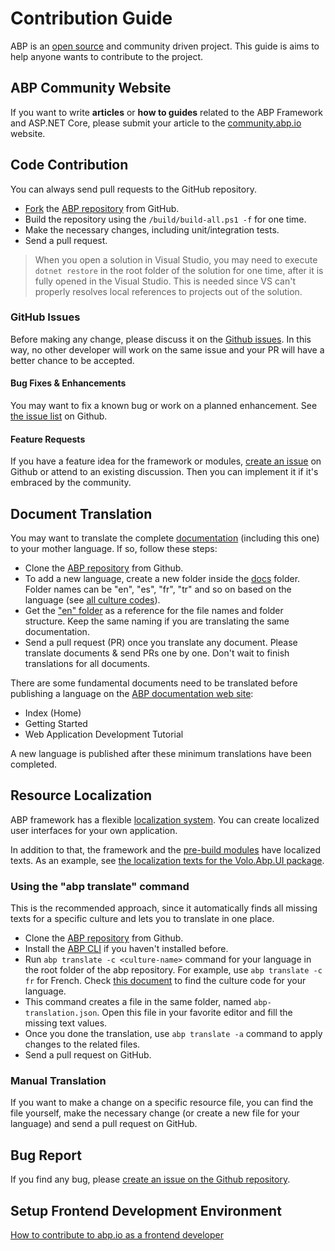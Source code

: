 # Contribution Guide

ABP is an [open source](https://github.com/abpframework) and community driven project. This guide is aims to help anyone wants to contribute to the project.

## ABP Community Website

If you want to write **articles** or **how to guides** related to the ABP Framework and ASP.NET Core, please submit your article to the [community.abp.io](https://community.abp.io/) website.

## Code Contribution

You can always send pull requests to the GitHub repository.

- [Fork](https://docs.github.com/en/free-pro-team@latest/github/getting-started-with-github/fork-a-repo) the [ABP repository](https://github.com/abpframework/abp/) from GitHub.
- Build the repository using the `/build/build-all.ps1 -f` for one time.
- Make the necessary changes, including unit/integration tests.
- Send a pull request.

> When you open a solution in Visual Studio, you may need to execute `dotnet restore` in the root folder of the solution for one time, after it is fully opened in the Visual Studio. This is needed since VS can't properly resolves local references to projects out of the solution.

### GitHub Issues

Before making any change, please discuss it on the [Github issues](https://github.com/abpframework/abp/issues). In this way, no other developer will work on the same issue and your PR will have a better chance to be accepted.

#### Bug Fixes & Enhancements

You may want to fix a known bug or work on a planned enhancement. See [the issue list](https://github.com/abpframework/abp/issues) on Github.

#### Feature Requests

If you have a feature idea for the framework or modules, [create an issue](https://github.com/abpframework/abp/issues/new) on Github or attend to an existing discussion. Then you can implement it if it's embraced by the community.

## Document Translation

You may want to translate the complete [documentation](https://docs.abp.io) (including this one) to your mother language. If so, follow these steps:

* Clone the [ABP repository](https://github.com/abpframework/abp/) from Github.
* To add a new language, create a new folder inside the [docs](https://github.com/abpframework/abp/tree/master/docs) folder. Folder names can be "en", "es", "fr", "tr" and so on based on the language (see [all culture codes](https://msdn.microsoft.com/en-us/library/hh441729.aspx)).
* Get the ["en" folder](https://github.com/abpframework/abp/tree/master/docs/en) as a reference for the file names and folder structure. Keep the same naming if you are translating the same documentation.
* Send a pull request (PR) once you translate any document. Please translate documents & send PRs one by one. Don't wait to finish translations for all documents.

There are some fundamental documents need to be translated before publishing a language on the [ABP documentation web site](https://docs.abp.io):

* Index (Home)
* Getting Started
* Web Application Development Tutorial

A new language is published after these minimum translations have been completed.

## Resource Localization

ABP framework has a flexible [localization system](../Localization.md). You can create localized user interfaces for your own application.

In addition to that, the framework and the [pre-build modules](https://docs.abp.io/en/abp/latest/Modules/Index) have localized texts. As an example, see [the localization texts for the Volo.Abp.UI package](https://github.com/abpframework/abp/blob/master/framework/src/Volo.Abp.UI/Localization/Resources/AbpUi/en.json). 

### Using the "abp translate" command

This is the recommended approach, since it automatically finds all missing texts for a specific culture and lets you to translate in one place.

* Clone the [ABP repository](https://github.com/abpframework/abp/) from Github.
* Install the [ABP CLI](https://docs.abp.io/en/abp/latest/CLI) if you haven't installed before.
* Run `abp translate -c <culture-name>` command for your language in the root folder of the abp repository. For example, use `abp translate -c fr` for French. Check [this document](https://docs.microsoft.com/en-us/bingmaps/rest-services/common-parameters-and-types/supported-culture-codes) to find the culture code for your language.
* This command creates a file in the same folder, named `abp-translation.json`. Open this file in your favorite editor and fill the missing text values.
* Once you done the translation, use `abp translate -a` command to apply changes to the related files.
* Send a pull request on GitHub.

### Manual Translation

If you want to make a change on a specific resource file, you can find the file yourself, make the necessary change (or create a new file for your language) and send a pull request on GitHub.

## Bug Report

If you find any bug, please [create an issue on the Github repository](https://github.com/abpframework/abp/issues/new).

## Setup Frontend Development Environment

[How to contribute to abp.io as a frontend developer](How-to-Contribute-abp.io-as-a-frontend-developer.md)
